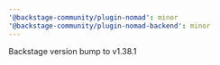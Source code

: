 ```yaml
---
'@backstage-community/plugin-nomad': minor
'@backstage-community/plugin-nomad-backend': minor
---
```


Backstage version bump to v1.38.1
